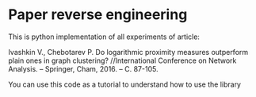 # Paper reverse engineering

This is python implementation of all experiments of article:

Ivashkin V., Chebotarev P. Do logarithmic proximity measures outperform plain ones in graph clustering?
//International Conference on Network Analysis. – Springer, Cham, 2016. – С. 87-105.

You can use this code as a tutorial to understand how to use the library
